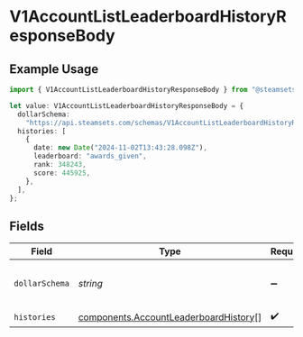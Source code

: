 # V1AccountListLeaderboardHistoryResponseBody

## Example Usage

```typescript
import { V1AccountListLeaderboardHistoryResponseBody } from "@steamsets/client-ts/models/components";

let value: V1AccountListLeaderboardHistoryResponseBody = {
  dollarSchema:
    "https://api.steamsets.com/schemas/V1AccountListLeaderboardHistoryResponseBody.json",
  histories: [
    {
      date: new Date("2024-11-02T13:43:28.098Z"),
      leaderboard: "awards_given",
      rank: 348243,
      score: 445925,
    },
  ],
};
```

## Fields

| Field                                                                                          | Type                                                                                           | Required                                                                                       | Description                                                                                    | Example                                                                                        |
| ---------------------------------------------------------------------------------------------- | ---------------------------------------------------------------------------------------------- | ---------------------------------------------------------------------------------------------- | ---------------------------------------------------------------------------------------------- | ---------------------------------------------------------------------------------------------- |
| `dollarSchema`                                                                                 | *string*                                                                                       | :heavy_minus_sign:                                                                             | A URL to the JSON Schema for this object.                                                      | https://api.steamsets.com/schemas/V1AccountListLeaderboardHistoryResponseBody.json             |
| `histories`                                                                                    | [components.AccountLeaderboardHistory](../../models/components/accountleaderboardhistory.md)[] | :heavy_check_mark:                                                                             | N/A                                                                                            |                                                                                                |